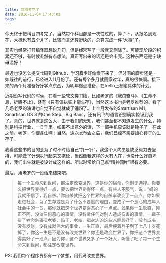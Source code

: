 ```yaml
---
title: 驾照考完了
date: 2016-11-04 17:43:02
tags:
---
```


今天终于把科目四考完了，当然每个科目都是一次性过的，算了下，从报名到现在，大概也有五个月了，比较而言还算挺快的，总算完成一件“大事”了。

其实也经常打开编译器想说几句，但是经常写了一段就又删除了。可能现阶段的积累还不够，有时候虽然有点想法，真正写出来的话还是会卡壳。这种东西还是宁缺毋滥好！
<!-- more -->

最近也没怎么提交代码到Github，学习脚步好像慢下来了，但时间的脚步还是一如既往的前行，已经进入11月份了。还有两个多月就回家过年，真的很快啊。接下来的两个月准备好好学点东西，为明年做点准备，在trello上制定具体的计划。

近期没写代码的时候，在看一些软文类书籍，比如老罗的《我的奋斗》、《生命不息，折腾不止》，还有《只有偏执狂才能生存》，当然这本书也是老罗推荐的。看了几场老罗的演讲也自觉不自觉就成了锤粉了。上个月发布的Smartisan M1，Smartisan OS 3 的One Step、Big Bang，还有讯飞的语言识别确实惊讶到我了。真的，世界就是这么大，由于我们的无知，我们甚至都不知道发生的什么，特别是科技行业，一日千里。如果不出意外的话，下一部手机应该就是锤子了，在此之前，老罗，你要撑住啊！当然，这次发布会之后，我们已经不需要担心锤子的生存了。

我看这些书的目的是为了时不时给自己“打一针”，我这个人向来是缺乏毅力去坚持，可能做了计划执行起来又拖延，当然像我这样的大有人在，也没什么好自卑的，我们出生就是被设计成这样的。所以时常给自己点“精神鸦片”很有必要。

最后，用老罗的一段话来结束吧。

> 每一个生命来到世间，都注定改变世界，这是你的宿命，你别无选择。你要么把世界变得好一点，要么把世界变得坏一点。有些人不服气，说：“妈的我就不信了，我自杀。”你自杀就把这个世界的自杀率改变了一点点。你如果走进社会，为了生存或是为了什么不要脸的理由，变成了一个恶心的成年人社会中的一员，那你就把这个世界变得恶心了一点点。如果你一生耿直，刚正不阿，没做任何恶心的事情，没有做任何对别人造成伤害的事情，一辈子拼了老命勉强把老婆、孩子、老娘，把身边的这些人照顾好了，没有成名，没有发财，没有成就伟大的事业，一生正直，最后梗着脖子到了七八十岁死掉了，你这一生是不是没有改变世界？你还是改变世界了，你把这个世界变得美好了一点点。因为你，这个世界又多了一个好人，听懂了吧？每一个生命来到世间，都注定改变世界。

PS: 我们每个程序员都有一个梦想，用代码改变世界。